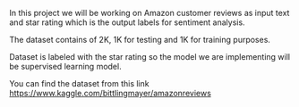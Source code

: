 In this project we will be working on Amazon customer reviews as input text and star rating which is the output labels for sentiment analysis. 

The dataset contains of 2K, 1K for testing and 1K for training purposes.

Dataset is labeled with the star rating so the model we are implementing will be supervised learning model.

You can find the dataset from this link https://www.kaggle.com/bittlingmayer/amazonreviews
